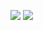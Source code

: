 <img src="https://i.pinimg.com/1200x/51/b3/7b/51b37bc40f7b954aed82abd60cd6c42d.jpg"/></div>
<img src="https://i.pinimg.com/1200x/55/6f/9d/556f9d1b658cd64d110164021911bc28.jpg"/></div>
